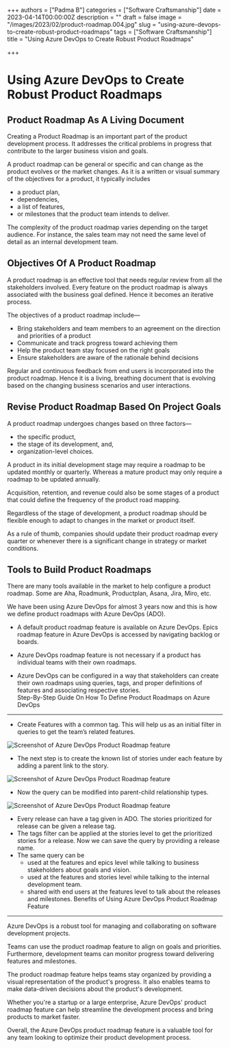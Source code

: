 +++
authors = ["Padma B"]
categories = ["Software Craftsmanship"]
date = 2023-04-14T00:00:00Z
description = ""
draft = false
image = "/images/2023/02/product-roadmap.004.jpg"
slug = "using-azure-devops-to-create-robust-product-roadmaps"
tags = ["Software Craftsmanship"]
title = "Using Azure DevOps to Create Robust Product Roadmaps"

+++

# <a name="_tmtw75z2whz5"></a>Using Azure DevOps to Create Robust Product Roadmaps

## <a name="_k5vqmq88ehot"></a>Product Roadmap As A Living Document
Creating a Product Roadmap is an important part of the product development process. It addresses the critical problems in progress that contribute to the larger business vision and goals.

A product roadmap can be general or specific and can change as the product evolves or the market changes. As it is a written or visual summary of the objectives for a product, it typically includes 

- a product plan, 
- dependencies, 
- a list of features,
- or milestones that the product team intends to deliver.  

The complexity of the product roadmap varies depending on the target audience. For instance, the sales team may not need the same level of detail as an internal development team.
## <a name="_4b6ssfq0erd1"></a>Objectives Of A Product Roadmap
A product roadmap is an effective tool that needs regular review from all the stakeholders involved. Every feature on the product roadmap is always associated with the business goal defined. Hence it becomes an iterative process. 

The objectives of a product roadmap include—

- Bring stakeholders and team members to an agreement on the direction and priorities of a product 
- Communicate and track progress toward achieving them
- Help the product team stay focused on the right goals
- Ensure stakeholders are aware of the rationale behind decisions

Regular and continuous feedback from end users is incorporated into the product roadmap. Hence it is a living, breathing document that is evolving based on the changing business scenarios and user interactions. 


## <a name="_mtx0p0qo5vuo"></a>Revise Product Roadmap Based On Project Goals
A product roadmap undergoes changes based on three factors—

- the specific product,
- the stage of its development, and,
- organization-level choices.

A product in its initial development stage may require a roadmap to be updated monthly or quarterly. Whereas a mature product may only require a roadmap to be updated annually.

Acquisition, retention, and revenue could also be some stages of a product that could define the frequency of the product road mapping. 

Regardless of the stage of development, a product roadmap should be flexible enough to adapt to changes in the market or product itself.

As a rule of thumb, companies should update their product roadmap every quarter or whenever there is a significant change in strategy or market conditions.

## <a name="_d3hs5fxdgurg"></a>Tools to Build Product Roadmaps  

There are many tools available in the market to help configure a product roadmap. Some are Aha, Roadmunk, Productplan,  Asana, Jira, Miro, etc. 

We have been using Azure DevOps for almost 3 years now and this is how we define product roadmaps with Azure DevOps (ADO).

- A default product roadmap feature is available on Azure DevOps. Epics roadmap feature in Azure DevOps is accessed by navigating backlog or boards. 
 
- Azure DevOps roadmap feature is not necessary if a product has individual teams with their own roadmaps.

- Azure DevOps can be configured in a way that stakeholders can create their own roadmaps using queries, tags, and proper definitions of features and associating respective stories.  
<a name="_412iyj325u33"></a>Step-By-Step Guide On How To Define Product Roadmaps on Azure DevOps

------------------------------------------------------------------------------------------------
- Create Features with a common tag. 
  This will help us as an initial filter in queries to get the team’s related features. 

![Screenshot of Azure DevOps Product Roadmap feature](/images/2023/02/product-roadmap.001.png)





- The next step is to create the known list of stories under each feature by adding a parent link to the story. 

![Screenshot of Azure DevOps Product Roadmap feature](/images/2023/02/product-roadmap.002.png)



- Now the query can be modified into parent-child relationship types. 

![Screenshot of Azure DevOps Product Roadmap feature](/images/2023/02/product-roadmap.003.png)



- Every release can have a tag given in ADO. The stories prioritized for release can be given a release tag. 
- The tags filter can be applied at the stories level to get the prioritized stories for a release. Now we can save the query by providing a release name.
- The same query can be 
  - used at the features and epics level while talking to business stakeholders about goals and vision. 
  - used at the features and stories level while talking to the internal development team. 
  - shared with end users at the features level to talk about the releases and milestones. 
<a name="_bgivgfwop8vc"></a> 
Benefits of Using Azure DevOps Product Roadmap Feature
------------------------------------------------------

Azure DevOps is a robust tool for managing and collaborating on software development projects.

Teams can use the product roadmap feature to align on goals and priorities. Furthermore, development teams can monitor progress toward delivering features and milestones.

The product roadmap feature helps teams stay organized by providing a visual representation of the product's progress. It also enables teams to make data-driven decisions about the product's development. 

Whether you're a startup or a large enterprise, Azure DevOps' product roadmap feature can help streamline the development process and bring products to market faster. 

Overall, the Azure DevOps product roadmap feature is a valuable tool for any team looking to optimize their product development process.


